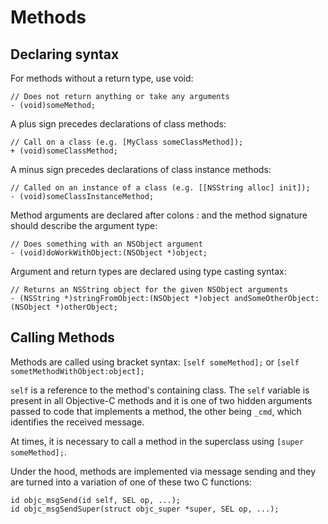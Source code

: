 # Methods

## Declaring syntax

For methods without a return type, use void:

```objc
// Does not return anything or take any arguments
- (void)someMethod;
```

A plus sign precedes declarations of class methods:

```objc
// Call on a class (e.g. [MyClass someClassMethod]);
+ (void)someClassMethod;
```

A minus sign precedes declarations of class instance methods:

```objc
// Called on an instance of a class (e.g. [[NSString alloc] init]);
- (void)someClassInstanceMethod;
```

Method arguments are declared after colons : and the method signature should describe the argument type:

```objc
// Does something with an NSObject argument
- (void)doWorkWithObject:(NSObject *)object;
```

Argument and return types are declared using type casting syntax:

```objc
// Returns an NSString object for the given NSObject arguments
- (NSString *)stringFromObject:(NSObject *)object andSomeOtherObject:(NSObject *)otherObject;
```

## Calling Methods

Methods are called using bracket syntax: `[self someMethod];` or `[self sometMethodWithObject:object];`

`self` is a reference to the method's containing class. The `self` variable is present in all Objective-C methods and it is one of two hidden arguments passed to code that implements a method, the other being `_cmd`, which identifies the received message.

At times, it is necessary to call a method in the superclass using `[super someMethod];`.

Under the hood, methods are implemented via message sending and they are turned into a variation of one of these two C functions:

```objc
id objc_msgSend(id self, SEL op, ...);
id objc_msgSendSuper(struct objc_super *super, SEL op, ...);
```

